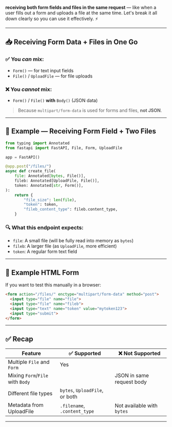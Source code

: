 **receiving both form fields and files in the same request** — like when a user fills out a form and uploads a file at the same time. Let's break it all down clearly so you can use it effectively. ⚡

---

## 📥 Receiving Form Data + Files in One Go

### ✅ You *can* mix:
- `Form()` — for text input fields
- `File()` / `UploadFile` — for file uploads

### ❌ You *cannot* mix:
- `Form()` / `File()` **with** `Body()` (JSON data)
> Because `multipart/form-data` is used for forms and files, **not JSON**.

---

## 🧪 Example — Receiving Form Field + Two Files

```python
from typing import Annotated
from fastapi import FastAPI, File, Form, UploadFile

app = FastAPI()

@app.post("/files/")
async def create_file(
    file: Annotated[bytes, File()],
    fileb: Annotated[UploadFile, File()],
    token: Annotated[str, Form()],
):
    return {
        "file_size": len(file),
        "token": token,
        "fileb_content_type": fileb.content_type,
    }
```

### 🔍 What this endpoint expects:
- `file`: A small file (will be fully read into memory as `bytes`)
- `fileb`: A larger file (as `UploadFile`, more efficient)
- `token`: A regular form text field

---

## 🧾 Example HTML Form

If you want to test this manually in a browser:

```html
<form action="/files/" enctype="multipart/form-data" method="post">
  <input type="file" name="file">
  <input type="file" name="fileb">
  <input type="text" name="token" value="mytoken123">
  <input type="submit">
</form>
```

---

## ✅ Recap

| Feature                     | ✅ Supported                     | ❌ Not Supported              |
|-----------------------------|----------------------------------|-------------------------------|
| Multiple `File` and `Form`  | Yes                              |                               |
| Mixing `Form`/`File` with `Body` |                              | JSON in same request body      |
| Different file types        | `bytes`, `UploadFile`, or both   |                               |
| Metadata from UploadFile    | `.filename`, `.content_type`     | Not available with `bytes`    |

---

